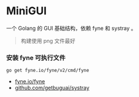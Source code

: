 # MiniGUI

一个 Golang 的 GUI 基础结构，依赖 fyne 和 systray 。

> 构建使用 png 文件最好


### 安装 fyne 可执行文件

```
go get fyne.io/fyne/v2/cmd/fyne
```

- [fyne.io/fyne](https://github.com/fyne-io/fyne)
- [github.com/getbuguai/systray](https://github.com/getbuguai/systray)